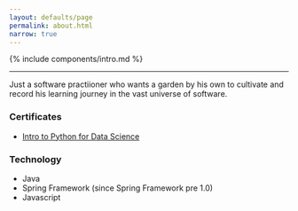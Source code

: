 ```yaml
---
layout: defaults/page
permalink: about.html
narrow: true
---
```


{% include components/intro.md %}

<hr />

Just a software practiioner who wants a garden by his own to cultivate and record his learning journey
in the vast universe of software.

### Certificates

* [Intro to Python for Data Science](https://www.datacamp.com/courses/intro-to-python-for-data-science)

### Technology

* Java 
* Spring Framework (since Spring Framework pre 1.0)
* Javascript